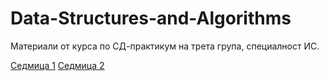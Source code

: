 # Data-Structures-and-Algorithms
Материали от курса по СД-практикум на трета група, специалност ИС.

[Седмица 1](https://github.com/DenitsaStoianova/Data-Structures-and-Algorithms/tree/main/Week01)
[Седмица 2](https://github.com/DenitsaStoianova/Data-Structures-and-Algorithms/tree/main/Week02)
